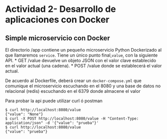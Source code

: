 # Actividad 2- Desarrollo de aplicaciones con Docker

## Simple microservicio con Docker

El directorio /app contiene un pequeño microservicio Python Dockerizado al que llamaremos `service`. Tiene un único punto final,`value`, con la siguiente API. * GET /value devuelve un objeto JSON con el valor clave establecido en el valor actual (una cadena). * POST /value donde se establecerá el valor actual.

De acuerdo al Dockerfile, deberá crear un `docker-compose.yml` que comunique el microservicio escuchando en el 8080 y una base de datos no relacional (redis) escuchando en el 6379 donde almacene el valor

Para probar la api puede utilizar curl ó postman 
```
$ curl http://localhost:8080/value
{"value": "None"}
$ curl -X POST http://localhost:8080/value -H "Content-Type: application/json" -d '{"value": "prueba"}'
$ curl http://localhost:8080/value
{"value": "prueba"}
```


